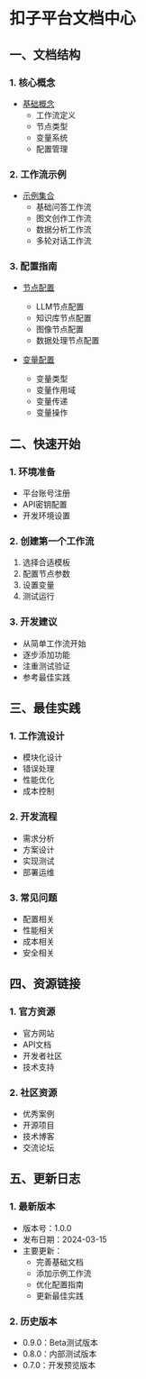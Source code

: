 # 扣子平台文档中心

## 一、文档结构

### 1. 核心概念
- [基础概念](ai_core/concepts/basic.md)
  - 工作流定义
  - 节点类型
  - 变量系统
  - 配置管理

### 2. 工作流示例
- [示例集合](ai_core/workflows/examples.md)
  - 基础问答工作流
  - 图文创作工作流
  - 数据分析工作流
  - 多轮对话工作流

### 3. 配置指南
- [节点配置](ai_core/nodes/config.md)
  - LLM节点配置
  - 知识库节点配置
  - 图像节点配置
  - 数据处理节点配置

- [变量配置](ai_core/variables/guide.md)
  - 变量类型
  - 变量作用域
  - 变量传递
  - 变量操作

## 二、快速开始

### 1. 环境准备
- 平台账号注册
- API密钥配置
- 开发环境设置

### 2. 创建第一个工作流
1. 选择合适模板
2. 配置节点参数
3. 设置变量
4. 测试运行

### 3. 开发建议
- 从简单工作流开始
- 逐步添加功能
- 注重测试验证
- 参考最佳实践

## 三、最佳实践

### 1. 工作流设计
- 模块化设计
- 错误处理
- 性能优化
- 成本控制

### 2. 开发流程
- 需求分析
- 方案设计
- 实现测试
- 部署运维

### 3. 常见问题
- 配置相关
- 性能相关
- 成本相关
- 安全相关

## 四、资源链接

### 1. 官方资源
- 官方网站
- API文档
- 开发者社区
- 技术支持

### 2. 社区资源
- 优秀案例
- 开源项目
- 技术博客
- 交流论坛

## 五、更新日志

### 1. 最新版本
- 版本号：1.0.0
- 发布日期：2024-03-15
- 主要更新：
  - 完善基础文档
  - 添加示例工作流
  - 优化配置指南
  - 更新最佳实践

### 2. 历史版本
- 0.9.0：Beta测试版本
- 0.8.0：内部测试版本
- 0.7.0：开发预览版本 